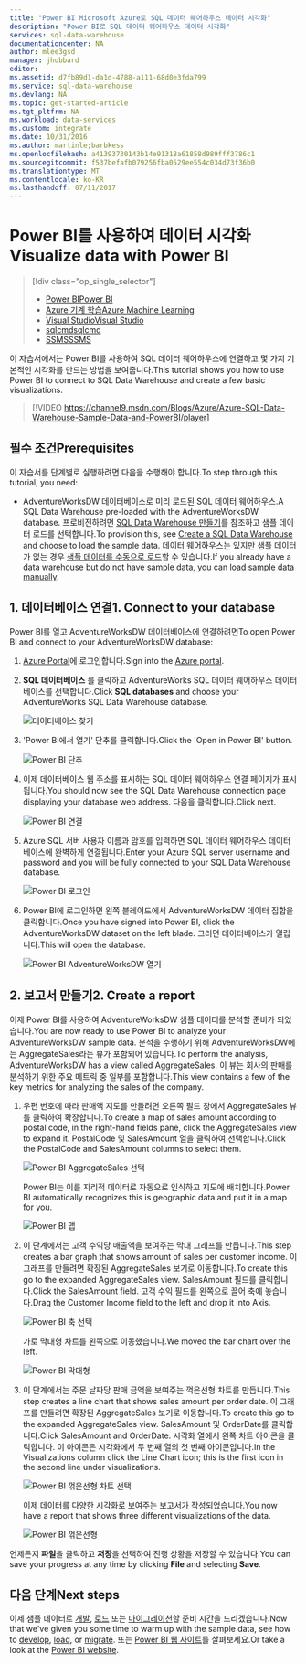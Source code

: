 ```yaml
---
title: "Power BI Microsoft Azure로 SQL 데이터 웨어하우스 데이터 시각화"
description: "Power BI로 SQL 데이터 웨어하우스 데이터 시각화"
services: sql-data-warehouse
documentationcenter: NA
author: mlee3gsd
manager: jhubbard
editor: 
ms.assetid: d7fb89d1-da1d-4788-a111-68d0e3fda799
ms.service: sql-data-warehouse
ms.devlang: NA
ms.topic: get-started-article
ms.tgt_pltfrm: NA
ms.workload: data-services
ms.custom: integrate
ms.date: 10/31/2016
ms.author: martinle;barbkess
ms.openlocfilehash: a41393730143b14e91318a61858d989fff3786c1
ms.sourcegitcommit: f537befafb079256fba0529ee554c034d73f36b0
ms.translationtype: MT
ms.contentlocale: ko-KR
ms.lasthandoff: 07/11/2017
---
```

# <a name="visualize-data-with-power-bi"></a><span data-ttu-id="769f4-103">Power BI를 사용하여 데이터 시각화</span><span class="sxs-lookup"><span data-stu-id="769f4-103">Visualize data with Power BI</span></span>
> [!div class="op_single_selector"]
> * [<span data-ttu-id="769f4-104">Power BI</span><span class="sxs-lookup"><span data-stu-id="769f4-104">Power BI</span></span>](sql-data-warehouse-get-started-visualize-with-power-bi.md)
> * [<span data-ttu-id="769f4-105">Azure 기계 학습</span><span class="sxs-lookup"><span data-stu-id="769f4-105">Azure Machine Learning</span></span>](sql-data-warehouse-get-started-analyze-with-azure-machine-learning.md)
> * [<span data-ttu-id="769f4-106">Visual Studio</span><span class="sxs-lookup"><span data-stu-id="769f4-106">Visual Studio</span></span>](sql-data-warehouse-query-visual-studio.md)
> * [<span data-ttu-id="769f4-107">sqlcmd</span><span class="sxs-lookup"><span data-stu-id="769f4-107">sqlcmd</span></span>](sql-data-warehouse-get-started-connect-sqlcmd.md) 
> * [<span data-ttu-id="769f4-108">SSMS</span><span class="sxs-lookup"><span data-stu-id="769f4-108">SSMS</span></span>](sql-data-warehouse-query-ssms.md)
> 
> 

<span data-ttu-id="769f4-109">이 자습서에서는 Power BI를 사용하여 SQL 데이터 웨어하우스에 연결하고 몇 가지 기본적인 시각화를 만드는 방법을 보여줍니다.</span><span class="sxs-lookup"><span data-stu-id="769f4-109">This tutorial shows you how to use Power BI to connect to SQL Data Warehouse and create a few basic visualizations.</span></span>

> [!VIDEO https://channel9.msdn.com/Blogs/Azure/Azure-SQL-Data-Warehouse-Sample-Data-and-PowerBI/player]
> 
> 

## <a name="prerequisites"></a><span data-ttu-id="769f4-110">필수 조건</span><span class="sxs-lookup"><span data-stu-id="769f4-110">Prerequisites</span></span>
<span data-ttu-id="769f4-111">이 자습서를 단계별로 실행하려면 다음을 수행해야 합니다.</span><span class="sxs-lookup"><span data-stu-id="769f4-111">To step through this tutorial, you need:</span></span>

* <span data-ttu-id="769f4-112">AdventureWorksDW 데이터베이스로 미리 로드된 SQL 데이터 웨어하우스.</span><span class="sxs-lookup"><span data-stu-id="769f4-112">A SQL Data Warehouse pre-loaded with the AdventureWorksDW database.</span></span> <span data-ttu-id="769f4-113">프로비전하려면 [SQL Data Warehouse 만들기][Create a SQL Data Warehouse]를 참조하고 샘플 데이터 로드를 선택합니다.</span><span class="sxs-lookup"><span data-stu-id="769f4-113">To provision this, see [Create a SQL Data Warehouse][Create a SQL Data Warehouse] and choose to load the sample data.</span></span> <span data-ttu-id="769f4-114">데이터 웨어하우스는 있지만 샘플 데이터가 없는 경우 [샘플 데이터를 수동으로 로드][load sample data manually]할 수 있습니다.</span><span class="sxs-lookup"><span data-stu-id="769f4-114">If you already have a data warehouse but do not have sample data, you can [load sample data manually][load sample data manually].</span></span>

## <a name="1-connect-to-your-database"></a><span data-ttu-id="769f4-115">1. 데이터베이스 연결</span><span class="sxs-lookup"><span data-stu-id="769f4-115">1. Connect to your database</span></span>
<span data-ttu-id="769f4-116">Power BI를 열고 AdventureWorksDW 데이터베이스에 연결하려면</span><span class="sxs-lookup"><span data-stu-id="769f4-116">To open Power BI and connect to your AdventureWorksDW database:</span></span>

1. <span data-ttu-id="769f4-117">[Azure Portal][Azure portal]에 로그인합니다.</span><span class="sxs-lookup"><span data-stu-id="769f4-117">Sign into the [Azure portal][Azure portal].</span></span>
2. <span data-ttu-id="769f4-118">**SQL 데이터베이스** 를 클릭하고 AdventureWorks SQL 데이터 웨어하우스 데이터베이스를 선택합니다.</span><span class="sxs-lookup"><span data-stu-id="769f4-118">Click **SQL databases** and choose your AdventureWorks SQL Data Warehouse database.</span></span>
   
    ![데이터베이스 찾기][1]
3. <span data-ttu-id="769f4-120">'Power BI에서 열기' 단추를 클릭합니다.</span><span class="sxs-lookup"><span data-stu-id="769f4-120">Click the 'Open in Power BI' button.</span></span>
   
    ![Power BI 단추][2]
4. <span data-ttu-id="769f4-122">이제 데이터베이스 웹 주소를 표시하는 SQL 데이터 웨어하우스 연결 페이지가 표시됩니다.</span><span class="sxs-lookup"><span data-stu-id="769f4-122">You should now see the SQL Data Warehouse connection page displaying your database web address.</span></span> <span data-ttu-id="769f4-123">다음을 클릭합니다.</span><span class="sxs-lookup"><span data-stu-id="769f4-123">Click next.</span></span>
   
    ![Power BI 연결][3]
5. <span data-ttu-id="769f4-125">Azure SQL 서버 사용자 이름과 암호를 입력하면 SQL 데이터 웨어하우스 데이터베이스에 완벽하게 연결됩니다.</span><span class="sxs-lookup"><span data-stu-id="769f4-125">Enter your Azure SQL server username and password and you will be fully connected to your SQL Data Warehouse database.</span></span>
   
    ![Power BI 로그인][4]
6. <span data-ttu-id="769f4-127">Power BI에 로그인하면 왼쪽 블레이드에서 AdventureWorksDW 데이터 집합을 클릭합니다.</span><span class="sxs-lookup"><span data-stu-id="769f4-127">Once you have signed into Power BI, click the AdventureWorksDW dataset on the left blade.</span></span> <span data-ttu-id="769f4-128">그러면 데이터베이스가 열립니다.</span><span class="sxs-lookup"><span data-stu-id="769f4-128">This will open the database.</span></span>
   
    ![Power BI AdventureWorksDW 열기][5]

## <a name="2-create-a-report"></a><span data-ttu-id="769f4-130">2. 보고서 만들기</span><span class="sxs-lookup"><span data-stu-id="769f4-130">2. Create a report</span></span>
<span data-ttu-id="769f4-131">이제 Power BI를 사용하여 AdventureWorksDW 샘플 데이터를 분석할 준비가 되었습니다.</span><span class="sxs-lookup"><span data-stu-id="769f4-131">You are now ready to use Power BI to analyze your AdventureWorksDW sample data.</span></span> <span data-ttu-id="769f4-132">분석을 수행하기 위해 AdventureWorksDW에는 AggregateSales라는 뷰가 포함되어 있습니다.</span><span class="sxs-lookup"><span data-stu-id="769f4-132">To perform the analysis, AdventureWorksDW has a view called AggregateSales.</span></span> <span data-ttu-id="769f4-133">이 뷰는 회사의 판매를 분석하기 위한 주요 메트릭 중 일부를 포함합니다.</span><span class="sxs-lookup"><span data-stu-id="769f4-133">This view contains a few of the key metrics for analyzing the sales of the company.</span></span>

1. <span data-ttu-id="769f4-134">우편 번호에 따라 판매액 지도를 만들려면 오른쪽 필드 창에서 AggregateSales 뷰를 클릭하여 확장합니다.</span><span class="sxs-lookup"><span data-stu-id="769f4-134">To create a map of sales amount according to postal code, in the right-hand fields pane, click the AggregateSales view to expand it.</span></span> <span data-ttu-id="769f4-135">PostalCode 및 SalesAmount 열을 클릭하여 선택합니다.</span><span class="sxs-lookup"><span data-stu-id="769f4-135">Click the PostalCode and SalesAmount columns to select them.</span></span>
   
    ![Power BI AggregateSales 선택][6]
   
    <span data-ttu-id="769f4-137">Power BI는 이를 지리적 데이터로 자동으로 인식하고 지도에 배치합니다.</span><span class="sxs-lookup"><span data-stu-id="769f4-137">Power BI automatically recognizes this is geographic data and put it in a map for you.</span></span>
   
    ![Power BI 맵][7]
2. <span data-ttu-id="769f4-139">이 단계에서는 고객 수익당 매출액을 보여주는 막대 그래프를 만듭니다.</span><span class="sxs-lookup"><span data-stu-id="769f4-139">This step creates a bar graph that shows amount of sales per customer income.</span></span> <span data-ttu-id="769f4-140">이 그래프를 만들려면 확장된 AggregateSales 보기로 이동합니다.</span><span class="sxs-lookup"><span data-stu-id="769f4-140">To create this go to the expanded AggregateSales view.</span></span> <span data-ttu-id="769f4-141">SalesAmount 필드를 클릭합니다.</span><span class="sxs-lookup"><span data-stu-id="769f4-141">Click the SalesAmount field.</span></span> <span data-ttu-id="769f4-142">고객 수익 필드를 왼쪽으로 끌어 축에 놓습니다.</span><span class="sxs-lookup"><span data-stu-id="769f4-142">Drag the Customer Income field to the left and drop it into Axis.</span></span>
   
    ![Power BI 축 선택][8]
   
    <span data-ttu-id="769f4-144">가로 막대형 차트를 왼쪽으로 이동했습니다.</span><span class="sxs-lookup"><span data-stu-id="769f4-144">We moved the bar chart over the left.</span></span>
   
    ![Power BI 막대형][9]
3. <span data-ttu-id="769f4-146">이 단계에서는 주문 날짜당 판매 금액을 보여주는 꺽은선형 차트를 만듭니다.</span><span class="sxs-lookup"><span data-stu-id="769f4-146">This step creates a line chart that shows sales amount per order date.</span></span> <span data-ttu-id="769f4-147">이 그래프를 만들려면 확장된 AggregateSales 보기로 이동합니다.</span><span class="sxs-lookup"><span data-stu-id="769f4-147">To create this go to the expanded AggregateSales view.</span></span> <span data-ttu-id="769f4-148">SalesAmount 및 OrderDate를 클릭합니다.</span><span class="sxs-lookup"><span data-stu-id="769f4-148">Click SalesAmount and OrderDate.</span></span> <span data-ttu-id="769f4-149">시각화 열에서 왼쪽 차트 아이콘을 클릭합니다. 이 아이콘은 시각화에서 두 번째 열의 첫 번째 아이콘입니다.</span><span class="sxs-lookup"><span data-stu-id="769f4-149">In the Visualizations column click the Line Chart icon; this is the first icon in the second line under visualizations.</span></span>
   
    ![Power BI 꺾은선형 차트 선택][10]
   
    <span data-ttu-id="769f4-151">이제 데이터를 다양한 시각화로 보여주는 보고서가 작성되었습니다.</span><span class="sxs-lookup"><span data-stu-id="769f4-151">You now have a report that shows three different visualizations of the data.</span></span>
   
    ![Power BI 꺾은선형][11]

<span data-ttu-id="769f4-153">언제든지 **파일**을 클릭하고 **저장**을 선택하여 진행 상황을 저장할 수 있습니다.</span><span class="sxs-lookup"><span data-stu-id="769f4-153">You can save your progress at any time by clicking **File** and selecting **Save**.</span></span>

## <a name="next-steps"></a><span data-ttu-id="769f4-154">다음 단계</span><span class="sxs-lookup"><span data-stu-id="769f4-154">Next steps</span></span>
<span data-ttu-id="769f4-155">이제 샘플 데이터로 [개발][develop], [로드][load] 또는 [마이그레이션][migrate]할 준비 시간을 드리겠습니다.</span><span class="sxs-lookup"><span data-stu-id="769f4-155">Now that we've given you some time to warm up with the sample data, see how to [develop][develop], [load][load], or [migrate][migrate].</span></span> <span data-ttu-id="769f4-156">또는 [Power BI 웹 사이트][Power BI website]를 살펴보세요.</span><span class="sxs-lookup"><span data-stu-id="769f4-156">Or take a look at the [Power BI website][Power BI website].</span></span>

<!--Image references-->
[1]: media/sql-data-warehouse-get-started-visualize-with-power-bi/pbi-find-database.png
[2]: media/sql-data-warehouse-get-started-visualize-with-power-bi/pbi-button.png
[3]: media/sql-data-warehouse-get-started-visualize-with-power-bi/pbi-connect-to-azure.png
[4]: media/sql-data-warehouse-get-started-visualize-with-power-bi/pbi-sign-in.png
[5]: media/sql-data-warehouse-get-started-visualize-with-power-bi/pbi-open-adventureworks.png
[6]: media/sql-data-warehouse-get-started-visualize-with-power-bi/pbi-aggregatesales.png
[7]: media/sql-data-warehouse-get-started-visualize-with-power-bi/pbi-map.png
[8]: media/sql-data-warehouse-get-started-visualize-with-power-bi/pbi-chooseaxis.png
[9]: media/sql-data-warehouse-get-started-visualize-with-power-bi/pbi-bar.png
[10]: media/sql-data-warehouse-get-started-visualize-with-power-bi/pbi-prepare-line.png
[11]: media/sql-data-warehouse-get-started-visualize-with-power-bi/pbi-line.png
[12]: media/sql-data-warehouse-get-started-visualize-with-power-bi/pbi-save.png

<!--Article references-->
[migrate]: sql-data-warehouse-overview-migrate.md
[develop]: sql-data-warehouse-overview-develop.md
[load]: sql-data-warehouse-overview-load.md
[load sample data manually]: sql-data-warehouse-load-sample-databases.md
[connecting to SQL Data Warehouse]: sql-data-warehouse-integrate-power-bi.md
[Create a SQL Data Warehouse]: sql-data-warehouse-get-started-provision.md

<!--Other-->
[Azure portal]: https://portal.azure.com/
[Power BI website]: http://www.powerbi.com/
